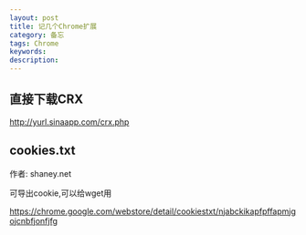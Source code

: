 ```yaml
---
layout: post
title: 记几个Chrome扩展
category: 备忘 
tags: Chrome
keywords: 
description: 
---
```


## 直接下载CRX

<http://yurl.sinaapp.com/crx.php>


## cookies.txt

作者: shaney.net

可导出cookie,可以给wget用

<https://chrome.google.com/webstore/detail/cookiestxt/njabckikapfpffapmjgojcnbfjonfjfg>